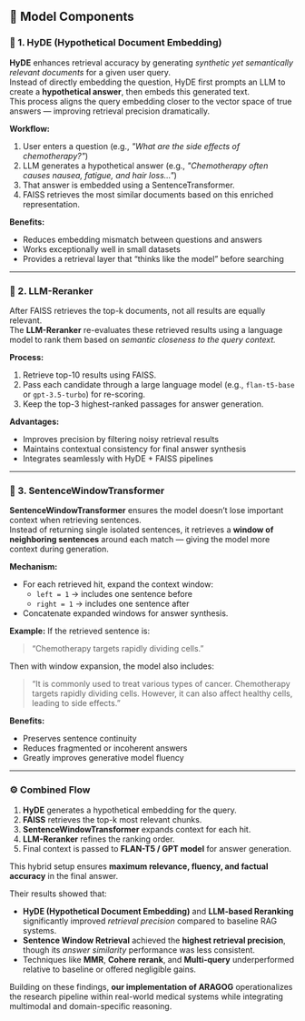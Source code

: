 ## 🧩 Model Components

### 🔹 1. HyDE (Hypothetical Document Embedding)
**HyDE** enhances retrieval accuracy by generating *synthetic yet semantically relevant documents* for a given user query.  
Instead of directly embedding the question, HyDE first prompts an LLM to create a **hypothetical answer**, then embeds this generated text.  
This process aligns the query embedding closer to the vector space of true answers — improving retrieval precision dramatically.

**Workflow:**
1. User enters a question (e.g., *"What are the side effects of chemotherapy?"*)
2. LLM generates a hypothetical answer (e.g., *"Chemotherapy often causes nausea, fatigue, and hair loss..."*)
3. That answer is embedded using a SentenceTransformer.
4. FAISS retrieves the most similar documents based on this enriched representation.

**Benefits:**
- Reduces embedding mismatch between questions and answers  
- Works exceptionally well in small datasets  
- Provides a retrieval layer that “thinks like the model” before searching  

---

### 🔹 2. LLM-Reranker
After FAISS retrieves the top-k documents, not all results are equally relevant.  
The **LLM-Reranker** re-evaluates these retrieved results using a language model to rank them based on *semantic closeness to the query context.*

**Process:**
1. Retrieve top-10 results using FAISS.  
2. Pass each candidate through a large language model (e.g., `flan-t5-base` or `gpt-3.5-turbo`) for re-scoring.  
3. Keep the top-3 highest-ranked passages for answer generation.

**Advantages:**
- Improves precision by filtering noisy retrieval results  
- Maintains contextual consistency for final answer synthesis  
- Integrates seamlessly with HyDE + FAISS pipelines  

---

### 🔹 3. SentenceWindowTransformer
**SentenceWindowTransformer** ensures the model doesn’t lose important context when retrieving sentences.  
Instead of returning single isolated sentences, it retrieves a **window of neighboring sentences** around each match — giving the model more context during generation.

**Mechanism:**
- For each retrieved hit, expand the context window:
  - `left = 1` → includes one sentence before  
  - `right = 1` → includes one sentence after  
- Concatenate expanded windows for answer synthesis.

**Example:**
If the retrieved sentence is:  
> “Chemotherapy targets rapidly dividing cells.”

Then with window expansion, the model also includes:
> “It is commonly used to treat various types of cancer. Chemotherapy targets rapidly dividing cells. However, it can also affect healthy cells, leading to side effects.”

**Benefits:**
- Preserves sentence continuity  
- Reduces fragmented or incoherent answers  
- Greatly improves generative model fluency  

---

### ⚙️ Combined Flow

1. **HyDE** generates a hypothetical embedding for the query.  
2. **FAISS** retrieves the top-k most relevant chunks.  
3. **SentenceWindowTransformer** expands context for each hit.  
4. **LLM-Reranker** refines the ranking order.  
5. Final context is passed to **FLAN-T5 / GPT model** for answer generation.

This hybrid setup ensures **maximum relevance, fluency, and factual accuracy** in the final answer.


Their results showed that:
- **HyDE (Hypothetical Document Embedding)** and **LLM-based Reranking** significantly improved *retrieval precision* compared to baseline RAG systems.  
- **Sentence Window Retrieval** achieved the **highest retrieval precision**, though its *answer similarity* performance was less consistent.
- Techniques like **MMR**, **Cohere rerank**, and **Multi-query** underperformed relative to baseline or offered negligible gains.

Building on these findings, **our implementation of ARAGOG** operationalizes the research pipeline within real-world medical systems while integrating multimodal and domain-specific reasoning.
